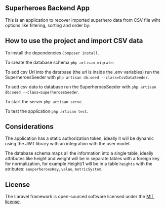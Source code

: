 ## Superheroes Backend App

This is an application to recover imported superhero data from CSV file wiht options like filtering, sorting and order by.


## How to use the project and import CSV data

To install the dependencies `Composer install`.

To create the database schema `php artisan migrate`.

To add csv Url into the database (the url is inside the .env variables)  run the SuperheroesSeeder with `php artisan db:seed --class=CsvDataSeeder`.

To add csv data to database run the SuperheroesSeeder with `php artisan db:seed --class=SuperheroesSeeder`.

To start the server `php artisan serve`.

To test the application `php artisan test`.


## Considerations

The application has a static authorization token, ideally it will be dynamic using the JWT library with an integration with the user model.

The database schema maps all the information into a single table, ideally attributes like height and weight will be in separate tables with a foreign key for normalization, for example Height/1 will be in a table `heights` with the atributes: `sueperheroesKey`, `value`, `metricSystem`.


## License

The Laravel framework is open-sourced software licensed under the [MIT license](https://opensource.org/licenses/MIT).

